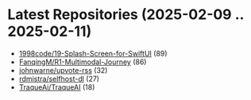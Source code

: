 # Latest Repositories (2025-02-09 .. 2025-02-11)

- [1998code/19-Splash-Screen-for-SwiftUI](https://github.com/1998code/19-Splash-Screen-for-SwiftUI) (89)
- [FanqingM/R1-Multimodal-Journey](https://github.com/FanqingM/R1-Multimodal-Journey) (86)
- [johnwarne/upvote-rss](https://github.com/johnwarne/upvote-rss) (32)
- [rdmistra/selfhost-dl](https://github.com/rdmistra/selfhost-dl) (27)
- [TraqueAi/TraqueAI](https://github.com/TraqueAi/TraqueAI) (18)
